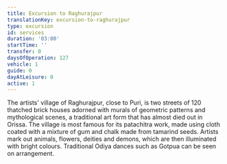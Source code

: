 ```yaml
---
title: Excursion to Raghurajpur
translationKey: excursion-to-raghurajpur
type: excursion
id: services
duration: '03:00'
startTime: ''
transfer: 0
daysOfOperation: 127
vehicle: 1
guide: 0
dayAtLeisure: 0
active: 1
---
```

The artists' village of Raghurajpur, close to Puri, is two streets of 120 thatched brick houses adorned with murals of geometric patterns and mythological scenes, a traditional art form that has almost died out in Orissa. The village is most famous for its patachitra work, made using cloth coated with a mixture of gum and chalk made from tamarind seeds. Artists mark out animals, flowers, deities and demons, which are then illuminated with bright colours. Traditional Odiya dances such as Gotpua can be seen on arrangement. 